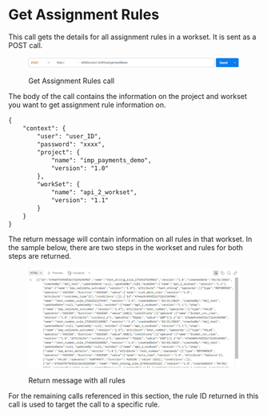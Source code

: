 # Get Assignment Rules

This call gets the details for all assignment rules in a workset. It is sent as a POST call.

<figure><img src="../../../../../.gitbook/assets/image (12) (1).png" alt=""><figcaption><p>Get Assignment Rules call</p></figcaption></figure>

The body of the call contains the information on the project and workset you want to get assignment rule information on.

&#x20;

```
{
    "context": {
        "user": "user_ID",
        "password": "xxxx",
        "project": {
            "name": "imp_payments_demo",
            "version": "1.0"
        },
        "workSet": {
            "name": "api_2_workset",
            "version": "1.1"
        }
    }
}
```

&#x20;

The return message will contain information on all rules in that workset.  In the sample below, there are two steps in the workset and rules for both steps are returned.

<figure><img src="../../../../../.gitbook/assets/image (13) (1).png" alt=""><figcaption><p>Return message with all rules</p></figcaption></figure>

For the remaining calls referenced in this section, the rule ID returned in this call is used to target the call to a specific rule.
